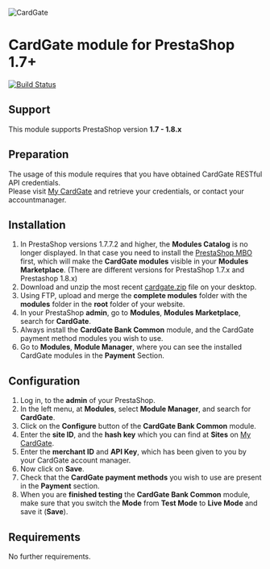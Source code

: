 ![CardGate](https://cdn.curopayments.net/thumb/200/logos/cardgate.png)

# CardGate module for PrestaShop 1.7+

[![Build Status](https://travis-ci.org/cardgate/prestashop17.svg?branch=master)](https://travis-ci.org/cardgate/prestashop17)

## Support

This module supports PrestaShop version **1.7 - 1.8.x**

## Preparation

The usage of this module requires that you have obtained CardGate RESTful API credentials.  
Please visit [My CardGate](https://my.cardgate.com/) and retrieve your credentials, or contact your accountmanager.

## Installation

1. In PrestaShop versions 1.7.7.2 and higher, the **Modules Catalog** is no longer displayed. In that case you need to install the [PrestaShop MBO](https://github.com/PrestaShopCorp/ps_mbo) first, which will make the **CardGate modules** visible in your **Modules Marketplace**. (There are different versions for PrestaShop 1.7.x and Prestashop 1.8.x)
2. Download and unzip the most recent [cardgate.zip](https://github.com/cardgate/prestashop17/releases) file on your desktop.
3. Using FTP, upload and merge the **complete modules** folder with the **modules** folder in the **root** folder of your website.
4. In your PrestaShop **admin**, go to **Modules**, **Modules Marketplace**, search for **CardGate**.
5. Always install the **CardGate Bank Common** module, and the CardGate payment method modules you wish to use.
6. Go to **Modules**, **Module Manager**, where you can see the installed CardGate modules in the **Payment** Section.

## Configuration

1. Log in, to the **admin** of your PrestaShop.
2. In the left menu, at **Modules**, select **Module Manager**, and search for **CardGate**.
3. Click on the **Configure** button of the **CardGate Bank Common** module.
4. Enter the **site ID**, and the **hash key** which you can find at **Sites** on [My CardGate](https://my.cardgate.com/).
5. Enter the **merchant ID** and **API Key**, which has been given to you by your CardGate account manager.
6. Now click on **Save**. 
7. Check that the **CardGate payment methods** you wish to use are present in the **Payment** section.
8. When you are **finished testing** the **CardGate Bank Common** module, make sure that you switch the **Mode** from **Test Mode** to **Live Mode** and save it (**Save**).

## Requirements

No further requirements.
